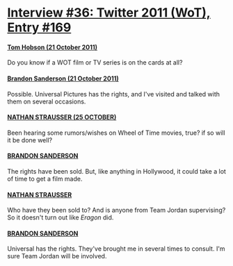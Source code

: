 # [Interview #36: Twitter 2011 (WoT), Entry #169](https://www.theoryland.com/intvmain.php?i=36#169)

#### [Tom Hobson (21 October 2011)](http://twitter.com/Thobbo/status/127307614055964672)

Do you know if a WOT film or TV series is on the cards at all?

#### [Brandon Sanderson (21 October 2011)](http://twitter.com/BrandSanderson/status/127578129542815744)

Possible. Universal Pictures has the rights, and I've visited and talked with them on several occasions.

#### [NATHAN STRAUSSER (25 OCTOBER)](http://twitter.com/tron_ram/status/129004822031634432)

Been hearing some rumors/wishes on Wheel of Time movies, true? if so will it be done well?

#### [BRANDON SANDERSON](http://twitter.com/BrandSanderson/status/129022103268765696)

The rights have been sold. But, like anything in Hollywood, it could take a lot of time to get a film made.

#### [NATHAN STRAUSSER](http://twitter.com/tron_ram/status/129053488037638144)

Who have they been sold to? And is anyone from Team Jordan supervising? So it doesn't turn out like
*Eragon*
did.

#### [BRANDON SANDERSON](http://twitter.com/BrandSanderson/status/129063013473980417)

Universal has the rights. They've brought me in several times to consult. I'm sure Team Jordan will be involved.

